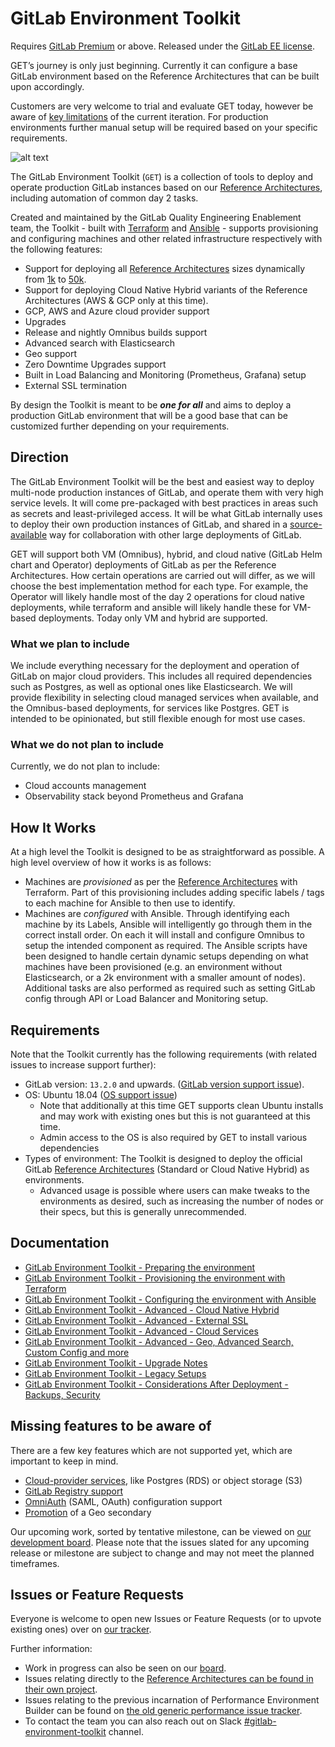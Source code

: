 # GitLab Environment Toolkit

>>>
Requires [GitLab Premium](https://about.gitlab.com/pricing/) or above.
Released under the [GitLab EE license](LICENSE).

GET’s journey is only just beginning. Currently it can configure a base GitLab environment based on the Reference Architectures that can be built upon accordingly.

Customers are very welcome to trial and evaluate GET today, however be aware of [key limitations](#missing-features-to-be-aware-of) of the current iteration. For production environments further manual setup will be required based on your specific requirements.
>>>

![alt text](https://assets.gitlab-static.net/uploads/-/system/project/avatar/14292404/tanuki-blueprint.png "GitLab Environment Toolkit")

The GitLab Environment Toolkit (`GET`) is a collection of tools to deploy and operate production GitLab instances based on our [Reference Architectures](https://docs.gitlab.com/ee/administration/reference_architectures), including automation of common day 2 tasks.

Created and maintained by the GitLab Quality Engineering Enablement team, the Toolkit - built with [Terraform](https://www.terraform.io/) and [Ansible](https://docs.ansible.com/ansible/latest/index.html) - supports provisioning and configuring machines and other related infrastructure respectively with the following features:

- Support for deploying all [Reference Architectures](https://docs.gitlab.com/ee/administration/reference_architectures) sizes dynamically from [1k](https://docs.gitlab.com/ee/administration/reference_architectures/1k_users.html) to [50k](https://docs.gitlab.com/ee/administration/reference_architectures/50k_users.html).
- Support for deploying Cloud Native Hybrid variants of the Reference Architectures (AWS & GCP only at this time).
- GCP, AWS and Azure cloud provider support
- Upgrades
- Release and nightly Omnibus builds support
- Advanced search with Elasticsearch
- Geo support
- Zero Downtime Upgrades support
- Built in Load Balancing and Monitoring (Prometheus, Grafana) setup
- External SSL termination

By design the Toolkit is meant to be **_one for all_** and aims to deploy a production GitLab environment that will be a good base that can be customized further depending on your requirements.

## Direction

The GitLab Environment Toolkit will be the best and easiest way to deploy multi-node production instances of GitLab, and operate them with very high service levels. It will come pre-packaged with best practices in areas such as secrets and least-privileged access. It will be what GitLab internally uses to deploy their own production instances of GitLab, and shared in a [source-available](https://en.wikipedia.org/wiki/Source-available_software#GitLab_Enterprise_Edition_License_(EE_License)) way for collaboration with other large deployments of GitLab.

GET will support both VM (Omnibus), hybrid, and cloud native (GitLab Helm chart and Operator) deployments of GitLab as per the Reference Architectures. How certain operations are carried out will differ, as we will choose the best implementation method for each type. For example, the Operator will likely handle most of the day 2 operations for cloud native deployments, while terraform and ansible will likely handle these for VM-based deployments. Today only VM and hybrid are supported.

### What we plan to include

We include everything necessary for the deployment and operation of GitLab on major cloud providers. This includes all required dependencies such as Postgres, as well as optional ones like Elasticsearch. We will provide flexibility in selecting cloud managed services when available, and the Omnibus-based deployments, for services like Postgres. GET is intended to be opinionated, but still flexible enough for most use cases.

### What we do not plan to include

Currently, we do not plan to include:

* Cloud accounts management
* Observability stack beyond Prometheus and Grafana

## How It Works

At a high level the Toolkit is designed to be as straightforward as possible. A high level overview of how it works is as follows:

- Machines are _provisioned_ as per the [Reference Architectures](https://docs.gitlab.com/ee/administration/reference_architectures) with Terraform. Part of this provisioning includes adding specific labels / tags to each machine for Ansible to then use to identify.
- Machines are _configured_ with Ansible. Through identifying each machine by its Labels, Ansible will intelligently go through them in the correct install order. On each it will install and configure Omnibus to setup the intended component as required. The Ansible scripts have been designed to handle certain dynamic setups depending on what machines have been provisioned (e.g. an environment without Elasticsearch, or a 2k environment with a smaller amount of nodes). Additional tasks are also performed as required such as setting GitLab config through API or Load Balancer and Monitoring setup.

## Requirements

Note that the Toolkit currently has the following requirements (with related issues to increase support further):

- GitLab version: `13.2.0` and upwards. ([GitLab version support issue](https://gitlab.com/gitlab-org/quality/gitlab-environment-toolkit/-/issues/35)).
- OS: Ubuntu 18.04 ([OS support issue](https://gitlab.com/gitlab-org/quality/gitlab-environment-toolkit/-/issues/43))
  - Note that additionally at this time GET supports clean Ubuntu installs and may work with existing ones but this is not guaranteed at this time.
  - Admin access to the OS is also required by GET to install various dependencies
- Types of environment: The Toolkit is designed to deploy the official GitLab [Reference Architectures](https://docs.gitlab.com/ee/administration/reference_architectures) (Standard or Cloud Native Hybrid) as environments.
  - Advanced usage is possible where users can make tweaks to the environments as desired, such as increasing the number of nodes or their specs, but this is generally unrecommended.

## Documentation

- [GitLab Environment Toolkit - Preparing the environment](docs/environment_prep.md)
- [GitLab Environment Toolkit - Provisioning the environment with Terraform](docs/environment_provision.md)
- [GitLab Environment Toolkit - Configuring the environment with Ansible](docs/environment_configure.md)
- [GitLab Environment Toolkit - Advanced - Cloud Native Hybrid](docs/environment_advanced_hybrid.md)
- [GitLab Environment Toolkit - Advanced - External SSL](docs/environment_advanced_ssl.md)
- [GitLab Environment Toolkit - Advanced - Cloud Services](docs/environment_advanced_services.md)
- [GitLab Environment Toolkit - Advanced - Geo, Advanced Search, Custom Config and more](docs/environment_advanced.md)
- [GitLab Environment Toolkit - Upgrade Notes](docs/environment_upgrades.md)
- [GitLab Environment Toolkit - Legacy Setups](docs/environment_legacy.md)
- [GitLab Environment Toolkit - Considerations After Deployment - Backups, Security](docs/environment_post_considerations.md)

## Missing features to be aware of

There are a few key features which are not supported yet, which are important to keep in mind.

- [Cloud-provider services](https://gitlab.com/gitlab-org/quality/gitlab-environment-toolkit/-/issues/74), like Postgres (RDS) or object storage (S3)
- [GitLab Registry support](https://gitlab.com/gitlab-org/quality/gitlab-environment-toolkit/-/issues/25)
- [OmniAuth](https://gitlab.com/gitlab-org/quality/gitlab-environment-toolkit/-/issues/123) (SAML, OAuth) configuration support
- [Promotion](https://gitlab.com/gitlab-org/quality/gitlab-environment-toolkit/-/issues/133) of a Geo secondary

Our upcoming work, sorted by tentative milestone, can be viewed on [our development board](https://gitlab.com/gitlab-org/quality/gitlab-environment-toolkit/-/boards). Please note that the issues slated for any upcoming release or milestone are subject to change and may not meet the planned timeframes.

## Issues or Feature Requests

Everyone is welcome to open new Issues or Feature Requests (or to upvote existing ones) over on [our tracker](https://gitlab.com/gitlab-org/quality/gitlab-environment-toolkit/-/issues).

Further information:

<!-- markdownlint-disable proper-names -->
- Work in progress can also be seen on our [board](https://gitlab.com/gitlab-org/quality/gitlab-environment-toolkit/-/boards).
- Issues relating directly to the [Reference Architectures can be found in their own project](https://gitlab.com/gitlab-org/quality/reference-architectures).
- Issues relating to the previous incarnation of Performance Environment Builder can be found on [the old generic performance issue tracker](https://gitlab.com/gitlab-org/quality/performance/-/issues?scope=all&utf8=%E2%9C%93&state=closed).
- To contact the team you can also reach out on Slack [#gitlab-environment-toolkit](https://gitlab.slack.com/archives/C01DE8TA545) channel.
<!-- markdownlint-restore proper-names -->
